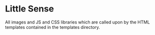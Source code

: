 # Little Sense
All images and JS and CSS libraries which are called upon by the HTML templates contained in the templates directory.
